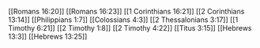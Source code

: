 [[Romans 16:20]]
[[Romans 16:23]]
[[1 Corinthians 16:21]]
[[2 Corinthians 13:14]]
[[Philippians 1:7]]
[[Colossians 4:3]]
[[2 Thessalonians 3:17]]
[[1 Timothy 6:21]]
[[2 Timothy 1:8]]
[[2 Timothy 4:22]]
[[Titus 3:15]]
[[Hebrews 13:3]]
[[Hebrews 13:25]]
